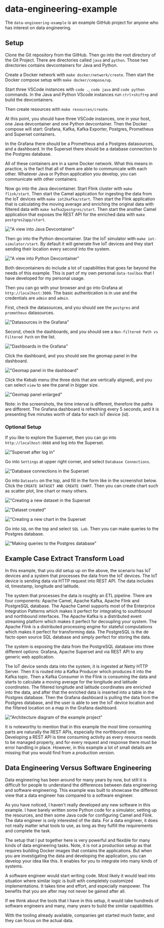 # data-engineering-example
The `data-engineering-example` is an example GitHub project for anyone who has interest on data engineering.

## Setup

Clone the Git repository from the GitHub. Then go into the root directory of the Git Project. There
are directories called `java` and `python`. Those two directories contains devcontainers for Java and
Python.

Create a Docker network with `make docker/network/create`. Then start the Docker compose setup with
`make docker/compose/up`.

Start three VSCode instances with `code .`, `code java` and `code python` commands. In the Java and
Python VScode instances run `ctrl+shift+p` and build the devcontainers.

Then create resources with `make resources/create`.

At this point, you should have three VSCode instances, one in your host, one Java devcontainer and one
Python devcontainer. Then the Docker compose will start: Grafana, Kafka, Kafka Exporter, Postgres,
Prometheus and Superset containers.

In the Grafana there should be a Prometheus and a Postgres datasources, and a dashboard. In the Superset
there should be a database connection to the Postgres database.

All of these containers are in a same Docker network. What this means in practice, is the fact that all
of them are able to communicate with each other. Whatever Java or Python application you develop, you
can communicate with other containers.

Now go into the Java devcontainer. Start Flink cluster with `make flink/start`. Then start the Camel application for ingesting the data from the IoT devices with `make iot2kafka/start`. Then start the Flink application that
is calculating the moving average and enriching the original data with filtered data with `make kafka2postgres/start`. Then start the another Camel application that exposes the REST API for the enriched data with
`make postgres2app/start`.

!["A view into Java Devcontainer"](./pictures/java-devcontainer.png)

Then go into the Python devcontainer. Star the IoT simulator with `make iot-simulator/start`. By default it
will generate five IoT devices and they start sending their location every second into the system.

!["A view into Python Devcontainer"](./pictures/python-devcontainer.png)

Both devcontainers do include a lot of capabilities that goes far beyond the needs of this example. This is part of my own personal `data-toolbox` that I have developed for my personal usage.

Then you can go with your browser and go into Grafana at `http://localhost:3000`. The basic authentication
is in use and the credentials are `admin` and `admin`.

First, check the datasources, and you should see the `postgres` and `prometheus` datasources.

!["Datasources in the Grafana"](./pictures/grafana-datasources.png)

Second, check the dashboards, and you should see a `Non-filtered Path vs Filtered Path` on the list.

!["Dashboards in the Grafana"](./pictures/grafana-dashboards-1.png)

Click the dashboard, and you should see the geomap panel in the dashboard.

!["Geomap panel in the dashboard"](./pictures/grafana-dashboards-2.png)

Click the Kebab menu (the three dots that are vertically aligned), and you can select `view` to see the panel
in bigger size.

!["Geomap panel enlarged"](./pictures/grafana-dashboards-3.png)

Note: in the screenshots, the time interval is different, therefore the paths are different. The Grafana dashboard is refreshing every 5 seconds, and it is presenting five minutes worth of data for each IoT device (id).

### Optional Setup

If you like to explore the Superset, then you can go into `http://localhost:8088` and log into the Superset.

!["Superset after log in"](./pictures/superset-1.png)

Go into `Settings` at upper right corner, and select `Database Connections`.

!["Database connections in the Superset](./pictures/superset-2.png)

Go into `Datasets` on the top, and fill in the form like in the screenshot below. Click the
`CREATE DATASET AND CREATE CHART`. Then you can create chart such as scatter plot, line chart
or many others.

!["Creating a new dataset in the Superset](./pictures/superset-3.png)

!["Dataset created"](./pictures/superset-4.png)

!["Creating a new chart in the Superset](./pictures/superset-5.png)

Go into `SQL` on the top and select `SQL Lab`. Then you can make queries to the Postgres database.

!["Making queries to the Postgres database"](./pictures/superset-6.png)

## Example Case Extract Transform Load

In this example, that you did setup up on the above, the scenario has IoT devices and a system that processes the data from the IoT
devices. The IoT device is sending data via HTTP request into REST API. The data includes id,
timestamp, longitude and latitude.

The system that processes the data is roughly an ETL pipeline. There are four components:
Apache Camel, Apache Kafka, Apache Flink and PostgreSQL database. The Apache Camel supports
most of the Enterprice Integration Patterns which makes it perfect for integrating to
southbound and northbound interfaces. The Apache Kafka is a distributed event streaming platform
which makes it perfect for decoupling your system. The Apache Flink is a distributed processing
engine for stateful computations which makes it perfect for transforming data. The PostgreSQL
is the de facto open source SQL database and simply perfect for storing the data.

The system is exposing the data from the PostgreSQL database into three different options: Grafana,
Apache Superset and via REST API to any generic web application.

The IoT device sends data into the system, it is ingested at Netty HTTP Server. Then it is routed into a Kafka Producer which produces it into the Kafka topic. Then a Kafka Consumer in the Flink is consuming the data and starts to calculate a moving average for the longitude and latitude coordinates. The filtered longitude and latitude coordinates are enriched into the data, and after that the enriched data is inserted into a table in the Postgres database. Then the Grafana dashboard is pulling the data from the Postgres database, and the user is able to see the IoT device location and the filtered location on a map in the Grafana dashboard.

!["Architecture diagram of the example project"](./pictures/data-engineering-example.png)

It is noteworthy to mention that in this example the most time consuming parts are naturally the REST APIs, especially the northbound one. Developing a REST API is time consuming activity as every resource needs to be managed properly, and for every request and response there must be error handling in place. However, in this example a lot of small details are missing that you would find from a production version.

## Data Engineering Versus Software Engineering

Data engineering has been around for many years by now, but still it is difficult for people to understand the
differences between data engineering and software engineering. This example was built to showcase the different
view that a data engineer has compared to a software engineer.

As you have noticed, I haven't really developed any new software in this example. I have barely written some Python
code for a simulator, setting up the resources, and then some Java code for configuring Camel and Flink. The data engineer is only interested of the data. For a data engineer, it does not really matter what tools to use, as long as they fulfill the requirements and complete the task.

The setup that I put together here is very powerful and flexible for many kinds of data engineering tasks. Note, it is not a production setup as that requires building Docker images that contains the applications. But when you are investigating the data and developing the application, you can develop your idea like this. It enables for you to
integrate into many kinds of systems.

A software engineer would start writing code. Most likely it would lead into situation where similar logic is built
with completely customized implementations. It takes time and effort, and especially manpower. The benefits that you are after may not never be gained after all.

If we think about the tools that I have in this setup, it would take hundreds of software engineers and many, many years to build the similar capabilities.

With the tooling already available, companies get started much faster, and they can focus on the actual data.
